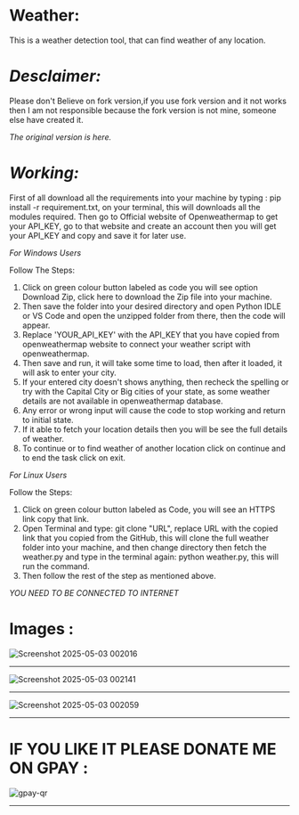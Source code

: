 # Weather:
This is a weather detection tool, that can find weather of any location.
# *Desclaimer:* 
Please don't Believe on fork version,if you use fork version and it not works then I am not responsible because the fork version is not mine, someone else have created it. 

*The original version is here.*

# *Working:*

First of all download all the requirements into your machine by typing : pip install -r requirement.txt, on your terminal,
this will downloads all the modules required.
Then go to Official website of Openweathermap to get your API_KEY, go to that website and create an account then you will get your API_KEY and copy and save it for later use.

*For Windows Users*

Follow The Steps:

1. Click on green colour button labeled as code you will see option Download Zip, click here to download the Zip file into your machine.
2. Then save the folder into your desired directory and open Python IDLE or VS Code and open the unzipped folder from there, then the code will appear.
3. Replace 'YOUR_API_KEY' with the API_KEY that you have copied from openweathermap website to connect your weather script with openweathermap.
4. Then save and run, it will take some time to load, then after it loaded, it will ask to enter your city.
5. If your entered city doesn't shows anything, then recheck the spelling or try with the Capital City or Big cities of your state, as some weather details are not available in openweathermap database.
6. Any error or wrong input will cause the code to stop working and return to initial state.
7. If it able to fetch your location details then you will be see the full details of weather.
8. To continue or to find weather of another location click on continue and to end the task click on exit.

*For Linux Users*

Follow the Steps:

1. Click on green colour button labeled as Code, you will see an HTTPS link copy that link.
2. Open Terminal and type:
git clone "URL", replace URL with the copied link that you copied from the GitHub, this will clone the full weather folder into your machine, and then change directory then fetch the weather.py and type in the terminal again: python weather.py, this will run the command.
3. Then follow the rest of the step as mentioned above.
   
*YOU NEED TO BE CONNECTED TO INTERNET*

# Images :
![Screenshot 2025-05-03 002016](https://github.com/user-attachments/assets/c862793c-294d-46da-b047-7f413ec9c304)
**********************************************************************************************************************************************************************************************************

![Screenshot 2025-05-03 002141](https://github.com/user-attachments/assets/7c3c757b-9e02-4c4d-a275-409193752698)
**********************************************************************************************************************************************************************************************************

![Screenshot 2025-05-03 002059](https://github.com/user-attachments/assets/62d903c9-cadf-44e8-b1c8-271f7688e797)
**********************************************************************************************************************************************************************************************************

# IF YOU LIKE IT PLEASE DONATE ME ON GPAY :
![gpay-qr](https://github.com/user-attachments/assets/4567f1c2-e989-4074-bb8f-537a1d8d72d6)
**********************************************************************************************************************************************************************************************************
